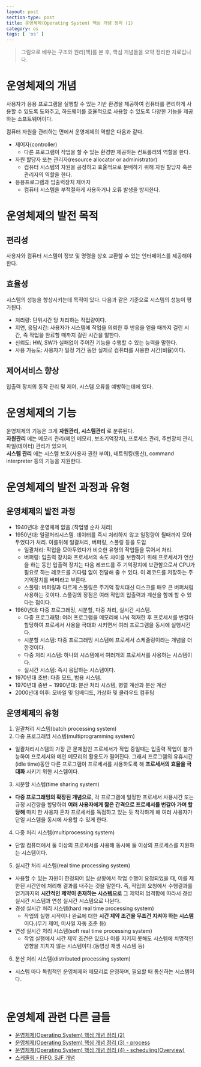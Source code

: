 ```yaml
---
layout: post
section-type: post
title: 운영체제(Operating System) 핵심 개념 정리 (1)
category: os
tags: [ 'os' ]
---
```


> 그림으로 배우는 구조와 원리[책]를 본 후, 핵심 개념들을 요약 정리한 자료입니다.

# 운영체제의 개념

사용자가 응용 프로그램을 실행할 수 있는 기반 환경을 제공하여 컴퓨터를 편리하게 사용할 수 있도록 도와주고, 하드웨어를 효율적으로 사용할 수 있도록 다양한 기능을 제공하는 소프트웨어이다.  

컴퓨터 자원을 관리하는 면에서 운영체제의 역할은 다음과 같다.

- 제어자(controller)
    - 다른 프로그램이 작업을 할 수 있는 환경만 제공하는 컨트롤러의 역할을 한다.
- 자원 할당자 또는 관리자(resource allocator or administrator)
    - 컴퓨터 시스템의 자원을 공정하고 효율적으로 분배하기 위해 자원 할당자 혹은 관리자의 역할을 한다.
- 응용프로그램과 입출력장치 제어자
    - 컴퓨터 시스템을 부적절하게 사용하거나 오류 발생을 방지한다.

# 운영체제의 발전 목적

## 편리성

사용자와 컴퓨터 시스템이 정보 및 명령을 상호 교환할 수 있는 인터페이스를 제공해야 한다.

## 효율성

시스템의 성능을 향상시키는데 목적이 있다. 다음과 같은 기준으로 시스템의 성능이 평가된다.
- 처리량: 단위시간 당 처리하는 작업량이다.
- 지연, 응답시간: 사용자가 시스템에 작업을 의뢰한 후 반응을 얻을 때까지 걸린 시간, 즉 작업을 완료할 때까지 걸린 시간을 말한다.
- 신뢰도: HW, SW가 실패없이 주어진 기능을 수행할 수 있는 능력을 말한다.
- 사용 가능도: 사용자가 일정 기간 동안 실제로 컴퓨터를 사용한 시간(비율)이다.

## 제어서비스 향상

입출력 장치의 동작 관리 및 제어, 시스템 오류를 예방하는데에 있다.


# 운영체제의 기능

운영체제의 기능은 크게 **자원관리, 시스템관리** 로 분류된다.  
**자원관리** 에는 메모리 관리(메인 메모리, 보조기억장치), 프로세스 관리, 주변장치 관리, 파일(데이터) 관리가 있으며,  
**시스템 관리** 에는 시스템 보호(사용자 권한 부여), 네트워킹(통신), command interpreter 등의 기능을 지원한다.

# 운영체제의 발전 과정과 유형

## 운영체제의 발전 과정

- 1940년대: 운영체제 없음.(작업별 순차 처리)
- 1950년대: 일괄처리시스템. 데이터를 즉시 처리하지 않고 일정량이 될때까지 모아두었다가 처리. 이를위해 일괄처리, 버퍼링, 스풀링 등을 도입
    - 일괄처리: 작업을 모아두었다가 비슷한 유형의 작업들을 묶어서 처리.
    - 버퍼링: 입출력 장치와 프로세서의 속도 차이를 보완하기 위해 프로세서가 연산을 하는 동안 입출력 장치는 다음 레코드를 주 기억장치에 보관함으로서 CPU가 필요로 하는 레코드를 기다림 없이 전달해 줄 수 있다. 이 레코드를 저장하는 주 기억장치를 버퍼라고 부른다.
    - 스풀링: 버퍼링과 다르게 스풀링은 주기억 장치대신 디스크를 매우 큰 버퍼처럼 사용하는 것이다. 스풀링의 장점은 여러 작업의 입출력과 계산을 함께 할 수 있다는 점이다.
- 1960년대: 다중 프로그래밍, 시분할, 다중 처리, 실시간 시스템.
    - 다중 프로그래밍: 여러 프로그램을 메모리에 나눠 적재한 후 프로세서를 번갈아 할당하여 프로세서 사용을 극대화 시키면서 여러 프로그램을 동시에 실행시킨다.
    - 시분할 시스템: 다중 프로그래밍 시스템에 프로세서 스케줄링이라는 개념을 더한것이다.
    - 다중 처리 시스템: 하나의 시스템에서 여러개의 프로세서를 사용하는 시스템이다.
    - 실시간 시스템: 즉시 응답하는 시스템이다.
- 1970년대 초반: 다중 모드, 범용 시스템.
- 1970년대 중반 ~ 1990년대: 분산 처리 시스템, 병렬 계산과 분산 계산
- 2000년대 이후: 모바일 및 임베디드, 가상화 및 클라우드 컴퓨팅

## 운영체제의 유형

1. 일괄처리 시스템(batch processing system)
2. 다중 프로그래밍 시스템(multiprogramming system)
 - 일괄처리시스템의 가장 큰 문제점인 프로세서가 작업 중일때는 입출력 작업이 불가능하여 프로세서와 메인 메모리의 활용도가 떨어진다. 그래서 프로그램의 유휴시간(idle time)동안 다른 프로그램이 프로세서를 사용하도록 해 **프로세서의 효율을 극대화** 시키기 위한 시스템이다.
3. 시분할 시스템(time sharing system)
 - **다중 프로그래밍의 확장된 개념으로,** 각 프로그램에 일정한 프로세서 사용시간 또는 규정 시간량을 할당하여 **여러 사용자에게 짧은 간격으로 프로세서를 번갈아 가며 할당해** 마치 한 사용자 혼자 프로세서를 독점하고 있는 듯 착각하게 해 여러 사용자가 단일 시스템을 동시에 사용할 수 있게 한다.
4. 다중 처리 시스템(multiprocessing system)
 - 단일 컴퓨터에서 둘 이상의 프로세서를 사용해 동시에 둘 이상의 프로세스를 지원하는 시스템이다.
5. 실시간 처리 시스템(real time processing system)
 - 사용할 수 있는 자원이 한정되어 있는 상황에서 작업 수행이 요청되었을 때, 이를 제한된 시간안에 처리해 결과를 내주는 것을 말한다. 즉, 작업의 요청에서 수행결과를 얻기까지의 **시간적인 제약이 존재하는 시스템으로** 그 제약의 엄격함에 따라서 경성 실시간 시스템과 연성 실시간 시스템으로 나뉜다.
 - 경성 실시간 처리 시스템(hard real time processing system)  
    * 작업의 실행 시작이나 완료에 대한 **시간 제약 조건을 무조건 지켜야 하는 시스템** 이다.(무기 제어, 미사일 자동 조준 등)
 - 연성 실시간 처리 시스템(soft real time processing system)
    * 작업 실행에서 시간 제약 조건은 있으나 이를 지키지 못해도 시스템에 치명적인 영향을 끼치지 않는 시스템이다.(동영상 재생 시스템 등)
6. 분산 처리 시스템(distributed processing system)
 - 시스템 마다 독립적인 운영체제와 메모리로 운영하며, 필요할 때 통신하는 시스템이다.

<br />

# 운영체제 관련 다른 글들

- [운영체제(Operating System) 핵심 개념 정리 (2)](https://wkdtjsgur100.github.io/os-summary-2)
- [운영체제(Operating System) 핵심 개념 정리 (3) - process](https://wkdtjsgur100.github.io/os-summary-process)
- [운영체제(Operating System) 핵심 개념 정리 (4) - scheduling(Overview)](https://wkdtjsgur100.github.io/scheduling-1)
- [스케줄링 - FIFO, SJF 개념](https://wkdtjsgur100.github.io/scheduling-2)
